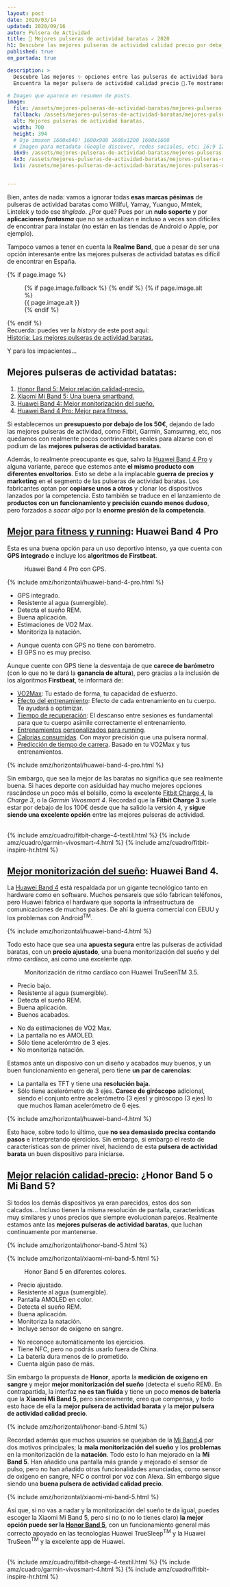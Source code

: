 ```yaml
---
layout: post
date: 2020/03/14
updated: 2020/09/16
autor: Pulsera de Actividad
title: 🥇 Mejores pulseras de actividad baratas ✓ 2020
h1: Descubre las mejores pulseras de actividad calidad precio por debajo de 50€
published: true
en_portada: true

description: >
  Descubre las mejores ✨ opciones entre las pulseras de actividad baratas 🤑. 
  Encuentra la mejor pulsera de actividad calidad precio 🚀.Te mostramos las opciones por debajo de los 50€.

# Imagen que aparece en resumen de posts.
image: 
  file: /assets/mejores-pulseras-de-actividad-baratas/mejores-pulseras-de-actividad-baratas.webp
  fallback: /assets/mejores-pulseras-de-actividad-baratas/mejores-pulseras-de-actividad-baratas.jpg
  alt: Mejores pulseras de actividad baratas.
  width: 700
  height: 394
  # Ojo imaxen 1600x840! 1600x900 1600x1200 1600x1600
  # Imagen para metadata (Google discover, redes sociales, etc; 16:9 1200x675 | 4:3 1200x900, 1100x825 | 1:1 1000x1000, 900x900)
  16x9: /assets/mejores-pulseras-de-actividad-baratas/mejores-pulseras-de-actividad-baratas-16x9.jpg
  4x3: /assets/mejores-pulseras-de-actividad-baratas/mejores-pulseras-de-actividad-baratas-4x3.jpg
  1x1: /assets/mejores-pulseras-de-actividad-baratas/mejores-pulseras-de-actividad-baratas-1x1.jpg


---
```

Bien, antes de nada: vamos a ignorar todas **esas marcas pésimas** de pulseras de actividad baratas 
como Willful, Yamay, Yuanguo, Mmtek, Lintelek y todo ese *tinglado*. ¿Por qué? Pues por un **nulo soporte** y
por <b>aplicaciones *fantasma*</b> que no se actualizan e incluso a veces 
son difíciles de encontrar para instalar (no están en las tiendas de Android o Apple, por ejemplo).

Tampoco vamos a tener en cuenta la **Realme Band**, que a pesar de ser una opción
interesante entre las mejores pulseras de actividad batatas es difícil de encontrar en España.

{% if page.image %}
<figure markdown="0">
  <amp-img alt="{{ page.image.alt | default: page.title }}" layout="responsive"
           width="{{ page.image.width }}" height="{{ page.image.height }}" src="{{ page.image.file }}">
    {% if page.image.fallback %}
    <amp-img fallback alt="{{ page.img.alt | default: page.title }}" layout="responsive"
             width="{{ page.image.width }}" height="{{ page.image.height }}" src="{{ page.image.fallback }}">
    </amp-img>
    {% endif %}
  </amp-img>
  {% if page.image.alt %}
    <figcaption>
      {{ page.image.alt }}
    </figcaption>
  {% endif %}
  </figure>
{% endif %}

<div markdown="0" class="history-link">
  <div class="history-link__title">
    Recuerda: puedes ver la <em>history</em> de este post aquí:
  </div>
  <a class="history-link__link" 
    href="/historias/mejores-pulseras-de-actividad-baratas.html">
    Historia: Las mejores pulseras de actividad baratas.
  </a>
</div>


Y para los impacientes...

<div markdown="0" class="toc toc--snippet">
  <h2 class="toc__header">Mejores pulseras de actividad batatas:</h2>
  <ol class="toc__list">
    <li><a href="#mejor-relación-calidad-precio-honor-band-5-o-mi-band-5">Honor Band 5: Mejor relación calidad-precio.</a></li>
    <li><a href="#mejor-relación-calidad-precio-honor-band-5-o-mi-band-5">Xiaomi Mi Band 5: Una buena smartband.</a></li>
    <li><a href="#mejor-monitorización-del-sueño-huawei-band-4">Huawei Band 4: Mejor monitorización del sueño.</a></li>
    <li><a href="#mejor-para-fitness-y-running-huawei-band-4-pro">Huawei Band 4 Pro: Mejor para fitness.</a></li>
  </ol>
</div>


Si establecemos un **presupuesto por debajo de los 50€**, dejando de lado las
mejores pulseras de actividad, como Fitbit, Garmin, Samsumng, etc, nos quedamos
con realmente pocos contrincantes reales para alzarse con el podium de las
 **mejores pulseras de actividad baratas**. 

Además, lo realmente preocupante es que, salvo la [Huawei Band 4 Pro](/huawei-band-4-pro-review.html) y alguna variante, 
parece que estemos ante **el mismo producto con diferentes envoltorios**. 
Esto se debe a la implacable **guerra de precios y marketing** en el segmento de 
las pulseras de actividad baratas. Los fabricantes optan por **copiarse unos
a otros** y clonar los dispositivos lanzados por la competencia. Esto también se 
traduce en el lanzamiento de **productos con un funcionamiento y precisión cuando
menos dudoso**, pero forzados a *sacar algo* por la **enorme presión de la competencia**.


## <u>Mejor para fitness y running</u>: Huawei Band 4 Pro

Esta es una buena opción para un uso deportivo intenso, ya que cuenta con 
**GPS integrado** e incluye los **algoritmos de Firstbeat**. 

<figure markdown="0">
  <amp-img alt="Huawei Band 4 Pro con GPS" 
      width="700" height="271" layout="responsive"
      src="/assets/mejores-pulseras-de-actividad-baratas/huawei-band-4-pro-gps.webp">
      <amp-img fallback alt="Huawei Band 4 Pro con GPS" 
          width="700" height="271" layout="responsive"
          src="/assets/mejores-pulseras-de-actividad-baratas/huawei-band-4-pro-gps.jpg">
      </amp-img>
  </amp-img>
  <figcaption>
    Huawei Band 4 Pro con GPS.
  </figcaption>
</figure>

{% include amz/horizontal/huawei-band-4-pro.html %}

<div class="cuadro-comparar" markdown="0">
  <ul class="cuadro-comparar__ok">
    <li>GPS integrado.</li>
    <li>Resistente al agua (sumergible).</li>
    <li>Detecta el sueño REM.</li>
    <li>Buena aplicación.</li>
    <li>Estimaciones de VO2 Max.</li>
    <li>Monitoriza la natación.</li>
  </ul>
  <ul class="cuadro-comparar__ko">
    <li>Aunque cuenta con GPS no tiene con barómetro.</li>
    <li>El GPS no es muy preciso.</li>
  </ul>
</div>

Aunque cuente con GPS tiene la desventaja de que **carece de barómetro** (con lo que 
no te dará la **ganancia de altura**), pero gracias a la inclusión de los 
algoritmos **Firstbeat**, te informará de: 

* <u>VO2Max</u>: Tu estado de forma, tu capacidad de esfuerzo.
* <u>Efecto del entrenamiento</u>: Efecto de cada entrenamiento en tu cuerpo. Te ayudará a optimizar.
* <u>Tiempo de recuperación</u>: El descanso entre sesiones es fundamental para que tu cuerpo asimile correctamente el entrenamiento.
* <u>Entrenamientos personalizados para running</u>.
* <u>Calorías consumidas</u>. Con mayor precisión que una pulsera normal.
* <u>Predicción de tiempo de carrera</u>. Basado en tu VO2Max y tus entrenamientos.

{% include amz/horizontal/huawei-band-4-pro.html %}

Sin embargo, que sea la mejor de las baratas no significa que sea realmente buena.
Si haces deporte con asiduidad hay mucho mejores opciones rascándose un poco más el bolsillo,
como la excelente [Fitbit Charge 4](/fitbit-charge-4.html), la *Charge 3*, o la *Garmin Vivosmart 4*.
Recordad que la **Fitbit Charge 3** suele estar por debajo de los 100€ desde que
ha salido la versión 4, y **sigue siendo una excelente opción** entre las
mejores pulseras de actividad. 

<br>
<div class="amz_wrapper amz_wrapper--2cols" markdown="0">  
  {% include amz/cuadro/fitbit-charge-4-textil.html %}  
  {% include amz/cuadro/garmin-vivosmart-4.html %}  
  {% include amz/cuadro/fitbit-inspire-hr.html %}
</div>


## <u>Mejor monitorización del sueño</u>: Huawei Band 4.

La [Huawei Band 4](/huawei-band-4-review.html) está respaldada por un gigante
tecnológico tanto en hardware como en software. Muchos pensareis que sólo fabrican
teléfonos, pero Huawei fabrica el hardware que soporta la infraestructura de comunicaciones
de muchos países. De ahí la guerra comercial con EEUU y los problemas con Android<sup>TM</sup>.

{% include amz/horizontal/huawei-band-4.html %}

Todo esto hace que sea una **apuesta segura** entre las pulseras de actividad baratas,
con un **precio ajustado**, una buena monitorización del sueño y del ritmo cardíaco,
así como una excelente *app*. 

<figure markdown="0">
  <amp-img alt="Monitorización de ritmo cardíaco con Huawei TruSeenTM 3.5." 
      width="700" height="287" layout="responsive"
      src="/assets/mejores-pulseras-de-actividad-baratas/huawei-band-4-monitor-ritmo-cardiaco.webp">
      <amp-img fallback alt="Monitorización de ritmo cardíaco con Huawei TruSeenTM 3.5." 
          width="700" height="287" layout="responsive"
          src="/assets/mejores-pulseras-de-actividad-baratas/huawei-band-4-monitor-ritmo-cardiaco.jpg">
      </amp-img>
  </amp-img>
  <figcaption>
    Monitorización de ritmo cardíaco con Huawei TruSeenTM 3.5.
  </figcaption>
</figure>

<div class="cuadro-comparar" markdown="0">
  <ul class="cuadro-comparar__ok">
    <li>Precio bajo.</li>
    <li>Resistente al agua (sumergible).</li>
    <li>Detecta el sueño REM.</li>
    <li>Buena aplicación.</li>
    <li>Buenos acabados.</li>
  </ul>
  <ul class="cuadro-comparar__ko">
    <li>No da estimaciones de VO2 Max.</li>
    <li>La pantalla no es AMOLED.</li>
    <li>Sólo tiene acelerómtro de 3 ejes.</li>
    <li>No monitoriza natación.</li>
  </ul>
</div>

Estamos ante un disposivo con un diseño y acabados muy buenos, y un buen funcionamiento
en general, pero tiene **un par de carencias**:
* La pantalla es TFT y tiene una **resolución baja**.
* Sólo tiene acelerómetro de 3 ejes. **Carece de giróscopo** adicional, siendo el conjunto
entre acelerómetro (3 ejes) y giróscopo (3 ejes) lo que muchos llaman acelerómetro 
de 6 ejes.

{% include amz/horizontal/huawei-band-4.html %}


Esto hace, sobre todo lo último, que **no sea demasiado precisa contando pasos**
e interpretando ejercicios. Sin embargo, si embargo el resto de características
son de primer nivel, haciendo de esta **pulsera de actividad barata**
un buen dispositivo para iniciarse. 


## <u>Mejor relación calidad-precio</u>: ¿Honor Band 5 o Mi Band 5?

Si todos los demás dispositivos ya eran parecidos, estos dos son calcados...
Incluso tienen la misma resolución de pantalla, características muy similares
y unos precios que siempre evolucionan parejos. Realmente estamos ante 
las **mejores pulseras de actividad baratas**, que luchan continuamente por mantenerse.

{% include amz/horizontal/honor-band-5.html %}

{% include amz/horizontal/xiaomi-mi-band-5.html %}

<figure markdown="0">
  <amp-img alt="Honor Band 5 en diferentes colores." 
      width="700" height="266" layout="responsive"
      src="/assets/mejores-pulseras-de-actividad-baratas/honor-band-5-colores.webp">
      <amp-img fallback alt="Honor Band 5 en diferentes colores." 
          width="700" height="266" layout="responsive"
          src="/assets/mejores-pulseras-de-actividad-baratas/honor-band-5-colores.jpg">
      </amp-img>
  </amp-img>
  <figcaption>
    Honor Band 5 en diferentes colores.
  </figcaption>
</figure>

<div class="cuadro-comparar" markdown="0">
  <ul class="cuadro-comparar__ok">
    <li>Precio ajustado.</li>
    <li>Resistente al agua (sumergible).</li>
    <li>Pantalla AMOLED en color.</li>
    <li>Detecta el sueño REM.</li>
    <li>Buena aplicación.</li>
    <li>Monitoriza la natación.</li>
    <li>Incluye sensor de oxígeno en sangre.</li>
  </ul>
  <ul class="cuadro-comparar__ko">
    <li>No reconoce automáticamente los ejercicios.</li>
    <li>Tiene NFC, pero no podrás usarlo fuera de China.</li>
    <li>La batería dura menos de lo prometido.</li>
    <li>Cuenta algún paso de más.</li>
  </ul>
</div>

Sin embargo la propuesta de **Honor**, aporta la **medición de oxígeno en sangre** y mejor
**mejor monitorización del sueño** (detecta el sueño REM). En contrapartida, la 
interfaz **no es tan fluida** y tiene un poco **menos de batería** que la 
**Xiaomi Mi Band 5**, pero sinceramente, creo que compensa,
y todo esto hace de ella la **mejor pulsera de actividad barata**
y la **mejor pulsera de actividad calidad precio**.


{% include amz/horizontal/honor-band-5.html %}

Recordad además que muchos usuarios se quejaban de la [Mi Band 4](/pulsera-xiaomi-mi-band-4.html)
por dos motivos principales; la **mala monitorización del sueño** y los **problemas**
en la monitorización de la **natación**. Todo esto lo han mejorado en la **Mi Band 5**.
Han añadido una pantalla más grande y mejorado el sensor de pulso, pero no han 
añadido otras funcionalidades anunciadas, como sensor de oxígeno en sangre, NFC
o control por voz con Alexa. Sin embargo sigue siendo una **buena pulsera de actividad calidad precio**.


{% include amz/horizontal/xiaomi-mi-band-5.html %}

Así que, si no vas a nadar y la monitorización del sueño te da igual, puedes 
escoger la Xiaomi Mi Band 5, pero si no (o no
lo tienes claro) **la mejor opción puede ser la [Honor Band 5](/honor-band-5-review.html)**,
con un funcionamiento general más correcto apoyado en las
tecnologías Huawei TrueSleep<sup>TM</sup> y la Huawei TruSeen<sup>TM</sup>
y la excelente app de Huawei.


<br>
<div class="amz_wrapper amz_wrapper--2cols" markdown="0">  
  {% include amz/cuadro/fitbit-charge-4-textil.html %}  
  {% include amz/cuadro/garmin-vivosmart-4.html %}  
  {% include amz/cuadro/fitbit-inspire-hr.html %}
</div>
<br>
<br>


<script type="application/ld+json" markdown="0"> 
{
  "@context": "https://schema.org",
  "@type": "Review",
  "name": "{{page.title}}",
  "datePublished": "{{page.date | date_to_xmlschema }}",
  "dateModified": "{{page.updated | date_to_xmlschema }}",
  "reviewBody": "",
  "reviewRating": {
      "@type": "Rating",
      "worstRating": 1,
      "bestRating": 10,
      "ratingValue": 10
  },
  "author": {
    "@type": "Organization",
    "name": "{{ site.name }}",
    "logo": {
      "@type": "ImageObject",
      "url": "{{ site.logo_amp | prepend: site.baseurl | prepend: site.url }}",
      "width": "{{ site.logo_amp__width }}",
      "height": "{{ site.logo_amp__height }}"
    }
  },
  "itemReviewed": {
      "@type": "Product",
      "name": "{{page.title}}",
      "aggregateRating": {
          "@type": "AggregateRating",
          "worstRating": 1,
          "bestRating": 10,
          "ratingValue": 10,
          "reviewCount": 1
      }
  }
} 
</script>
<script type="application/ld+json" markdown="0">
  {
    "@context": "https://schema.org",
    "@type": "FAQPage",
    "mainEntity": [{
      "@type": "Question",
      "name": "¿Cual es la mejor smartband barata para fitness?",
      "acceptedAnswer": {
        "@type": "Answer",
        "text": "La Huwawei Band 4 Pro es la mejor smartband para fitness, ya que gracias a la incorporación de los algoritmos <em>Fristbeat</em> puede calcular estadísticas como: <ul><li>V02Max</li><li>Efecto del entrenamiento</li><li>Tiempo de recuperación</li></ul>."
      }
    }, {
      "@type": "Question",
      "name": "¿Cual es la mejor smartband barata para monitorizar el sueño?",
      "acceptedAnswer": {
        "@type": "Answer",
        "text": "La Huawei Band 4 (Normal) es la mejor para la monitorización del sueño al incluír tecnologías como <em>Huawei TrueSeen</em> y <em>Huawei TruSleep</em> (tambien disponibles en la Honor Band 5)."
      }
    }, {
      "@type": "Question",
      "name": "¿Cual es la mejor smartband barata calidad/precio?",
      "acceptedAnswer": {
        "@type": "Answer",
        "text": "Sin duda la Honor Band 5, pero en dura pugna con la Xiaomi Mi Band 5."
      }
    }, {
      "@type": "Question",
      "name": "¿Cual es la mejor smartband en general?",
      "acceptedAnswer": {
        "@type": "Answer",
        "text": "La mejor pulsera de actividad por funcionalidades y precisión, sin tener en cuenta el precio, es la Fitbit Charge 4."
      }
    }]
  }
</script>
